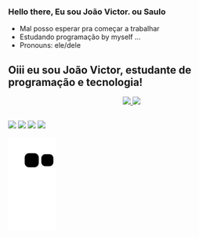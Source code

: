 ### Hello there, Eu sou João Victor. ou Saulo 

- Mal posso esperar pra começar a trabalhar
- Estudando programação by myself ...
- Pronouns: ele/dele

## Oiii eu sou João Victor, estudante de programação e tecnologia!
<div align="center">
  <a href="https://github.com/SauloCastle">
  <img height="180em" src="https://github-readme-stats.vercel.app/api?username=SauloCastle&show_icons=true&theme=dark&include_all_commits=true&count_private=true"/>
  <img height="180em" src="https://github-readme-stats.vercel.app/api/top-langs/?username=SauloCastle&layout=compact&langs_count=7&theme=dark"/>
</div>

  
  ##
 
<div> 
  <a href="https://instagram.com/saulocastle" target="_blank"><img src="https://img.shields.io/badge/-Instagram-%23E4405F?style=for-the-badge&logo=instagram&logoColor=white" target="_blank"></a>
 <a href="https://discord.com/channels/ProtheuGod#4449" target="_blank"><img src="https://img.shields.io/badge/Discord-7289DA?style=for-the-badge&logo=discord&logoColor=white" target="_blank"></a> 
  <a href = "mailto:contato.joaovictor2017@gmail.com"><img src="https://img.shields.io/badge/-Gmail-%23333?style=for-the-badge&logo=gmail&logoColor=white" target="_blank"></a>
  <a href="https://www.linkedin.com/in/joãovictorjesusdepaula/" target="_blank"><img src="https://img.shields.io/badge/-LinkedIn-%230077B5?style=for-the-badge&logo=linkedin&logoColor=white" target="_blank"></a> 
 
  ![Snake animation](https://github.com/SauloCastle/SauloCastle/blob/output/github-contribution-grid-snake.svg)
 
</div>
